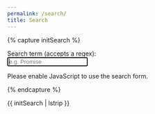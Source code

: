 ```yaml
---
permalink: /search/
title: Search
---
```


{% capture initSearch %}

<form id="search-form" action="">
  <label class="label" for="search">Search term (accepts a regex):</label>
  <br/>
  <input class="input" id="search" type="text" name="search" 
        autofocus
        placeholder="e.g. Promise"
        autocomplete="off"/>
  <ul class="list  list--results" id="list">
  </ul>
</form>

<script type="text/javascript" src="{{site.baseurl}}assets/src/fetch.js"></script>
<script type="text/javascript" src="{{site.baseurl}}assets/src/search.js"></script>


<script type="text/javascript">
  const data = {
    dataSource: '{{site.url}}{{site.baseurl}}/assets/src/search.json',
    searchField: '#search',
    resultsList: '#list',
    siteURL: '/intro2sd-edwin-plasencia-hernandez-alu0101329888/'
  };
  const search = new JekyllSearch(data);
  search.init();
</script>

<noscript>Please enable JavaScript to use the search form.</noscript>

{% endcapture %}

{{ initSearch | lstrip }}

